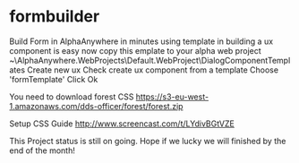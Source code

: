 # formbuilder
Build Form in AlphaAnywhere in minutes
using template in building a ux component is easy now
copy this emplate to your alpha web project
~\AlphaAnywhere.WebProjects\Default.WebProject\DialogComponentTemplates
Create new ux
Check create ux component from a template
Choose 'formTemplate'
Click Ok


You need to download forest CSS 
https://s3-eu-west-1.amazonaws.com/dds-officer/forest/forest.zip


Setup CSS Guide
http://www.screencast.com/t/LYdivBGtVZE



This Project status is still on going.
Hope if we lucky we will finished by the end of the month!
